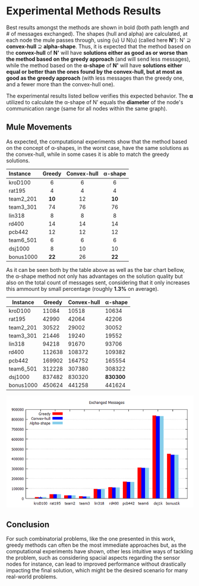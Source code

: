 # Experimental Methods Results
Best results amongst the methods are shown in bold (both path length and # of messages exchanged). The shapes (hull and alpha) are calculated, at each node the mule passes through, using {u} U N(u) (called here **N'**): N' <span>&#x2287;</span> **convex-hull** <span>&#x2287;</span> **alpha-shape**. Thus, it is expected that the method based on the **convex-hull** of **N'** will have **solutions either as good as or worse than the method based on the greedy approach** (and will send less messages), while the method based on the  **<span>&#x3B1;</span>-shape** of **N'** will have **solutions either equal or better than the ones found by the convex-hull, but at most as good as the greedy approach** (with less messages than the greedy one, and a fewer more than the convex-hull one). 

The experimental results listed bellow verifies this expected behavior. The **<span>&#x3B1;</span>** utilized to calculate the <span>&#x3B1;</span>-shape of N' equals the **diameter** of the node's communication range (same for all nodes within the same graph).

## Mule Movements

As expected, the computational experiments show that the method based on the concept of <span>&#x3B1;</span>-shapes, in the worst case, have the same solutions as the convex-hull, while in some cases it is able to match the greedy solutions.

Instance  | Greedy | Convex-hull | <span>&#x3B1;</span>-shape
:---------------|:---------------:|:---------------:|:---------------:|
kroD100 | 6 | 6 | 6 |
rat195 | 4 |  4  |  4 | 
team2_201 | **10** | 12 | **10** |
team3_301 | 74 | 76 | 76 |
lin318 | 8 |  8 | 8 |
rd400 | 14  | 14 | 14 |
pcb442 | 12 | 12 | 12 |
team6_501 | 6 | 6 | 6 |
dsj1000 | 8 | 10  | 10 | 
bonus1000 | **22** | 26 | **22** |

As it can be seen both by the table above as well as the bar chart bellow, the <span>&#x3B1;</span>-shape method not only has advantages on the solution quality but also on the total count of messages sent, considering that it only increases this ammount by small percentage (roughly **1.3%** on average).

Instance  | Greedy | Convex-hull | <span>&#x3B1;</span>-shape
--------------- | --------------- | ---------------| ---------------
kroD100 | 11084 | 10518 | 10634
rat195 | 42990 | 42064 |42206
team2_201 |  30522 | 29002 | 30052
team3_301 |  21446 | 19240 | 19552
lin318 |  94218 |  91670 | 93706
rd400| 112638 | 108372 |109382
pcb442 | 169902 | 164752 | 165554
team6_501 | 312228 | 307380 | 308322
dsj1000 | 837482 | 830320 |**830300** 
bonus1000 | 450624 | 441258  | 441624

<p align="center">
  <img src="https://github.com/Willian-Girao/locally_sensitive_dmsp/blob/master/sensitive_dmsp_solver/results/gnuplot/ExchangedMessages.png" />
</p>

## Conclusion

For such combinatorial problems, like the one presented in this work, greedy methods can often be the most immediate approaches but, as the computational experiments have shown, other less intuitive ways of tackling the problem, such as considering spacial aspects regarding the sensor nodes for instance, can lead to improved performance without drastically impacting the final solution, which might be the desired scenario for many real-world problems.
